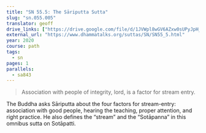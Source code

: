 ```yaml
---
title: "SN 55.5: The Sāriputta Sutta"
slug: "sn.055.005"
translator: geoff
drive_links: ["https://drive.google.com/file/d/1JVWpl8wGV6AZxw0sUPyJpH_9QISedKc1/view?usp=drivesdk"]
external_url: "https://www.dhammatalks.org/suttas/SN/SN55_5.html"
year: 2020
course: path
tags:
  - sn
pages: 1
parallels:
  - sa843
---
```


> Association with people of integrity, lord, is a factor for stream entry.

The Buddha asks Sāriputta about the four factors for stream-entry: association with good people, hearing the teaching, proper attention, and right practice. He also defines the “stream” and the “Sotāpanna” in this omnibus sutta on Sotāpatti. 

